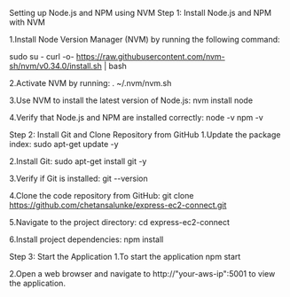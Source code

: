 Setting up Node.js and NPM using NVM
Step 1: Install Node.js and NPM with NVM

1.Install Node Version Manager (NVM) by running the following command:

sudo su -
curl -o- https://raw.githubusercontent.com/nvm-sh/nvm/v0.34.0/install.sh | bash

2.Activate NVM by running:
. ~/.nvm/nvm.sh

3.Use NVM to install the latest version of Node.js:
nvm install node

4.Verify that Node.js and NPM are installed correctly:
node -v
npm -v

Step 2: Install Git and Clone Repository from GitHub
1.Update the package index:
sudo apt-get update -y

2.Install Git:
sudo apt-get install git -y

3.Verify if Git is installed:
git --version

4.Clone the code repository from GitHub:
git clone https://github.com/chetansalunke/express-ec2-connect.git

5.Navigate to the project directory:
cd express-ec2-connect

6.Install project dependencies:
npm install

Step 3: Start the Application
1.To start the application
npm start

2.Open a web browser and navigate to http://"your-aws-ip":5001 to view the application.
